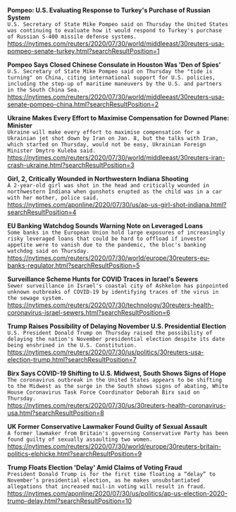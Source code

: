 **Pompeo: U.S. Evaluating Response to Turkey's Purchase of Russian System**\
`U.S. Secretary of State Mike Pompeo said on Thursday the United States was continuing to evaluate how it would respond to Turkey's purchase of Russian S-400 missile defense systems.`\
https://nytimes.com/reuters/2020/07/30/world/middleeast/30reuters-usa-pompeo-senate-turkey.html?searchResultPosition=1

**Pompeo Says Closed Chinese Consulate in Houston Was 'Den of Spies'**\
`U.S. Secretary of State Mike Pompeo said on Thursday the "tide is turning" on China, citing international support for U.S. policies, including the step-up of maritime maneuvers by the U.S. and partners in the South China Sea.`\
https://nytimes.com/reuters/2020/07/30/world/middleeast/30reuters-usa-senate-pompeo-china.html?searchResultPosition=2

**Ukraine Makes Every Effort to Maximise Compensation for Downed Plane: Minister**\
`Ukraine will make every effort to maximise compensation for a Ukrainian jet shot down by Iran on Jan. 8, but the talks with Iran, which started on Thursday, would not be easy, Ukrainian Foreign Minister Dmytro Kuleba said.`\
https://nytimes.com/reuters/2020/07/30/world/middleeast/30reuters-iran-crash-ukraine.html?searchResultPosition=3

**Girl, 2, Critically Wounded in Northwestern Indiana Shooting**\
`A 2-year-old girl was shot in the head and critically wounded in northwestern Indiana when gunshots erupted as the child was in a car with her mother, police said.`\
https://nytimes.com/aponline/2020/07/30/us/ap-us-girl-shot-indiana.html?searchResultPosition=4

**EU Banking Watchdog Sounds Warning Note on Leveraged Loans**\
`Some banks in the European Union hold large exposures of increasingly risky leveraged loans that could be hard to offload if investor appetite were to vanish due to the pandemic, the bloc's banking watchdog said on Thursday.`\
https://nytimes.com/reuters/2020/07/30/world/europe/30reuters-eu-banks-regulator.html?searchResultPosition=5

**Surveillance Scheme Hunts for COVID Traces in Israel's Sewers**\
`Sewer surveillance in Israel's coastal city of Ashkelon has pinpointed unknown outbreaks of COVID-19 by identifying traces of the virus in the sewage system.`\
https://nytimes.com/reuters/2020/07/30/technology/30reuters-health-coronavirus-israel-sewers.html?searchResultPosition=6

**Trump Raises Possibility of Delaying November U.S. Presidential Election**\
`U.S. President Donald Trump on Thursday raised the possibility of delaying the nation's November presidential election despite its date being enshrined in the U.S. Constitution. `\
https://nytimes.com/reuters/2020/07/30/us/politics/30reuters-usa-election-trump.html?searchResultPosition=7

**Birx Says COVID-19 Shifting to U.S. Midwest, South Shows Signs of Hope**\
`The coronavirus outbreak in the United States appears to be shifting to the Midwest as the surge in the South shows signs of abating, White House Coronavirus Task Force Coordinator Deborah Birx said on Thursday. `\
https://nytimes.com/reuters/2020/07/30/us/30reuters-health-coronavirus-usa.html?searchResultPosition=8

**UK Former Conservative Lawmaker Found Guilty of Sexual Assault**\
`A former lawmaker from Britain's governing Conservative Party has been found guilty of sexually assaulting two women.`\
https://nytimes.com/reuters/2020/07/30/world/europe/30reuters-britain-politics-elphicke.html?searchResultPosition=9

**Trump Floats Election 'Delay' Amid Claims of Voting Fraud**\
`President Donald Trump is for the first time floating a “delay” to November’s presidential election, as he makes unsubstantiated allegations that increased mail-in voting will result in fraud. `\
https://nytimes.com/aponline/2020/07/30/us/politics/ap-us-election-2020-trump-delay.html?searchResultPosition=10

